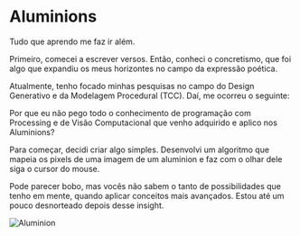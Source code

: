# Aluminions

Tudo que aprendo me faz ir além.

Primeiro, comecei a escrever versos. Então, conheci o concretismo, que foi algo que expandiu os meus horizontes no campo da expressão poética.

Atualmente, tenho focado minhas pesquisas no campo do Design Generativo e da Modelagem Procedural (TCC). Daí, me ocorreu o seguinte:

Por que eu não pego todo o conhecimento de programação com Processing e de Visão Computacional que venho adquirido e aplico nos Aluminions?

Para começar, decidi criar algo simples. Desenvolvi um algoritmo que mapeia os pixels de uma imagem de um aluminion e faz com o olhar dele siga o cursor do mouse.

Pode parecer bobo, mas vocês não sabem o tanto de possibilidades que tenho em mente, quando aplicar conceitos mais avançados. Estou até um pouco desnorteado depois desse insight.

![Aluminion](https://github.com/DanielBrito/creative-coding-experiments/blob/master/Aluminion/aluminion.gif)
